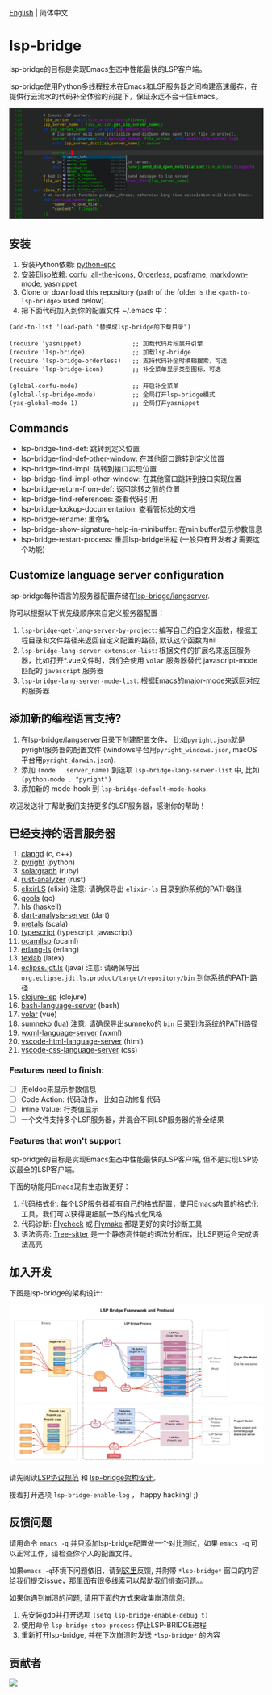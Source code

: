 [English](./README.md) | 简体中文

# lsp-bridge

lsp-bridge的目标是实现Emacs生态中性能最快的LSP客户端。

lsp-bridge使用Python多线程技术在Emacs和LSP服务器之间构建高速缓存，在提供行云流水的代码补全体验的前提下，保证永远不会卡住Emacs。

<img src="./screenshot.png">

## 安装

1. 安装Python依赖: [python-epc](https://github.com/tkf/python-epc)
2. 安装Elisp依赖: [corfu](https://github.com/minad/corfu) ,[all-the-icons](https://github.com/domtronn/all-the-icons.el), [Orderless](https://github.com/oantolin/orderless), [posframe](https://github.com/tumashu/posframe), [markdown-mode](https://github.com/jrblevin/markdown-mode), [yasnippet](https://github.com/joaotavora/yasnippet)
3. Clone or download this repository (path of the folder is the `<path-to-lsp-bridge>` used below).
4. 把下面代码加入到你的配置文件 ~/.emacs 中：

```elisp
(add-to-list 'load-path "替换成lsp-bridge的下载目录")

(require 'yasnippet)              ;; 加载代码片段展开引擎
(require 'lsp-bridge)             ;; 加载lsp-bridge
(require 'lsp-bridge-orderless)   ;; 支持代码补全时模糊搜索，可选
(require 'lsp-bridge-icon)        ;; 补全菜单显示类型图标，可选

(global-corfu-mode)               ;; 开启补全菜单
(global-lsp-bridge-mode)          ;; 全局打开lsp-bridge模式
(yas-global-mode 1)               ;; 全局打开yasnippet
```

## Commands

* lsp-bridge-find-def: 跳转到定义位置
* lsp-bridge-find-def-other-window: 在其他窗口跳转到定义位置
* lsp-bridge-find-impl: 跳转到接口实现位置
* lsp-bridge-find-impl-other-window: 在其他窗口跳转到接口实现位置
* lsp-bridge-return-from-def: 返回跳转之前的位置
* lsp-bridge-find-references: 查看代码引用
* lsp-bridge-lookup-documentation: 查看管标处的文档
* lsp-bridge-rename: 重命名
* lsp-bridge-show-signature-help-in-minibuffer: 在minibuffer显示参数信息
* lsp-bridge-restart-process: 重启lsp-bridge进程 (一般只有开发者才需要这个功能)

## Customize language server configuration
lsp-bridge每种语言的服务器配置存储在[lsp-bridge/langserver](https://github.com/manateelazycat/lsp-bridge/tree/master/langserver).

你可以根据以下优先级顺序来自定义服务器配置：
1. ```lsp-bridge-get-lang-server-by-project```: 编写自己的自定义函数，根据工程目录和文件路径来返回自定义配置的路径, 默认这个函数为nil
2. ```lsp-bridge-lang-server-extension-list```: 根据文件的扩展名来返回服务器，比如打开*.vue文件时，我们会使用 ```volar``` 服务器替代 javascript-mode 匹配的 ```javascript``` 服务器
3. ```lsp-bridge-lang-server-mode-list```: 根据Emacs的major-mode来返回对应的服务器

## 添加新的编程语言支持?

1. 在lsp-bridge/langserver目录下创建配置文件， 比如`pyright.json`就是pyright服务器的配置文件 (windows平台用`pyright_windows.json`, macOS平台用`pyright_darwin.json`).
2. 添加 `(mode . server_name)` 到选项 ```lsp-bridge-lang-server-list``` 中, 比如 `(python-mode . "pyright")`
3. 添加新的 mode-hook 到 `lsp-bridge-default-mode-hooks`

欢迎发送补丁帮助我们支持更多的LSP服务器，感谢你的帮助！

## 已经支持的语言服务器

1. [clangd](https://github.com/clangd/clangd) (c, c++)
2. [pyright](https://github.com/microsoft/pyright) (python)
3. [solargraph](https://github.com/castwide/solargraph) (ruby)
4. [rust-analyzer](https://github.com/rust-lang/rust-analyzer) (rust)
5. [elixirLS](https://github.com/elixir-lsp/elixir-ls) (elixir) 注意: 请确保导出 `elixir-ls` 目录到你系统的PATH路径
6. [gopls](https://github.com/golang/tools/tree/master/gopls) (go)
7. [hls](https://github.com/haskell/haskell-language-server) (haskell)
8. [dart-analysis-server](https://github.com/dart-lang/sdk/tree/master/pkg/analysis_server) (dart)
9. [metals](https://scalameta.org/metals/) (scala)
10. [typescript](https://www.npmjs.com/package/typescript) (typescript, javascript)
11. [ocamllsp](https://github.com/ocaml/ocaml-lsp) (ocaml)
12. [erlang-ls](https://github.com/erlang-ls/erlang_ls) (erlang)
13. [texlab](https://github.com/latex-lsp/texlab) (latex)
14. [eclipse.jdt.ls](https://projects.eclipse.org/projects/eclipse.jdt.ls) (java) 注意: 请确保导出 `org.eclipse.jdt.ls.product/target/repository/bin` 到你系统的PATH路径
15. [clojure-lsp](https://github.com/clojure-lsp/clojure-lsp) (clojure)
16. [bash-language-server](https://github.com/bash-lsp/bash-language-server) (bash)
17. [volar](https://github.com/johnsoncodehk/volar) (vue)
18. [sumneko](https://github.com/sumneko/lua-language-server) (lua) 注意: 请确保导出sumneko的 `bin` 目录到你系统的PATH路径
19. [wxml-language-server](https://github.com/chemzqm/wxml-languageserver) (wxml)
20. [vscode-html-language-server](https://github.com/hrsh7th/vscode-langservers-extracted) (html)
21. [vscode-css-language-server](https://github.com/hrsh7th/vscode-langservers-extracted) (css)

### Features need to finish:

- [ ] 用eldoc来显示参数信息
- [ ] Code Action: 代码动作， 比如自动修复代码
- [ ] Inline Value: 行类值显示
- [ ] 一个文件支持多个LSP服务器，并混合不同LSP服务器的补全结果

### Features that won't support
lsp-bridge的目标是实现Emacs生态中性能最快的LSP客户端, 但不是实现LSP协议最全的LSP客户端。

下面的功能用Emacs现有生态做更好：
1. 代码格式化: 每个LSP服务器都有自己的格式配置，使用Emacs内置的格式化工具，我们可以获得更细腻一致的格式化风格
2. 代码诊断: [Flycheck](https://www.flycheck.org/en/latest/) 或 [Flymake](https://www.gnu.org/software/emacs/manual/html_node/flymake/Using-Flymake.html) 都是更好的实时诊断工具
3. 语法高亮: [Tree-sitter](https://tree-sitter.github.io/tree-sitter/) 是一个静态高性能的语法分析库，比LSP更适合完成语法高亮

## 加入开发

下图是lsp-bridge的架构设计:

<img src="./framework.png">

请先阅读[LSP协议规范](https://microsoft.github.io/language-server-protocol/specifications/lsp/3.17/specification/) 和 [lsp-bridge架构设计](https://manateelazycat.github.io/emacs/2022/05/12/lsp-bridge.html)。

接着打开选项 ```lsp-bridge-enable-log``` ， happy hacking! ;)

## 反馈问题

请用命令 `emacs -q` 并只添加lsp-bridge配置做一个对比测试，如果 `emacs -q` 可以正常工作，请检查你个人的配置文件。

如果`emacs -q`环境下问题依旧，请到[这里](https://github.com/manateelazycat/lsp-bridge/issues/new)反馈, 并附带 `*lsp-bridge*` 窗口的内容给我们提交issue，那里面有很多线索可以帮助我们排查问题。。

如果你遇到崩溃的问题, 请用下面的方式来收集崩溃信息:
1. 先安装gdb并打开选项 `(setq lsp-bridge-enable-debug t)`
2. 使用命令 `lsp-bridge-stop-process` 停止LSP-BRIDGE进程
3. 重新打开lsp-bridge, 并在下次崩溃时发送 `*lsp-bridge*` 的内容

## 贡献者

<a href = "https://github.com/manateelazycat/lsp-bridge/graphs/contributors">
  <img src = "https://contrib.rocks/image?repo=manateelazycat/lsp-bridge"/>
</a>
